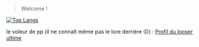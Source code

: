 >Welcome !

[![Top Langs](https://github-readme-stats.vercel.app/api/top-langs/?username=Limeen&theme=dark&hide_border=0)](https://github.com/anuraghazra/github-readme-stats)

le voleur de pp (il ne connaît même pas le lore derrière 😔) : [Profil du looser ultime](https://discord.com/channels/1091707271253336185/1091707272167702570/1237540508436398121)
